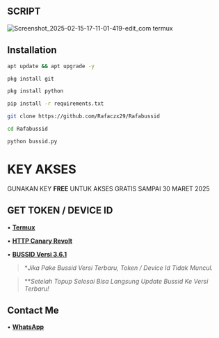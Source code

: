 ## SCRIPT
![Screenshot_2025-02-15-17-11-01-419-edit_com termux](https://github.com/user-attachments/assets/31f03011-a558-451f-9b4c-1c9950e1166b)


## Installation

```bash
apt update && apt upgrade -y
```

```bash
pkg install git
```

```bash
pkg install python
```

```bash
pip install -r requirements.txt
```

```bash
git clone https://github.com/Rafaczx29/Rafabussid
```

```bash
cd Rafabussid
```

```bash
python bussid.py
```

# KEY AKSES
GUNAKAN KEY **FREE** UNTUK AKSES GRATIS SAMPAI 30 MARET 2025

## GET TOKEN / DEVICE ID

• **[Termux](https://f-droid.org/repo/com.termux_1000.apk)**

• **[HTTP Canary Revolt](https://www.mediafire.com/file/sw6k8kf4kg32q0t/HTTPCANARY+(REVOLT).zip/file)**

• **[BUSSID Versi 3.6.1](https://m.apkpure.com/id/bus-simulator-indonesia/com.maleo.bussimulatorid/download/3.6.1)**
> **Jika Pake Bussid Versi Terbaru, Token / Device Id Tidak Muncul.*

> ***Setelah Topup Selesai Bisa Langsung Update Bussid Ke Versi Terbaru!*


## Contact Me

• **[WhatsApp](https://wa.me/+6282275380303)**

